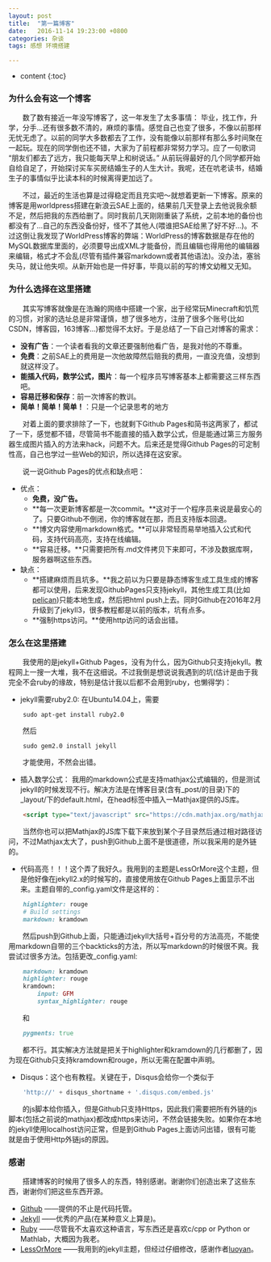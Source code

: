 ```yaml
---
layout: post
title:  "第一篇博客"
date:   2016-11-14 19:23:00 +0800
categories: 杂谈
tags: 感想 环境搭建

---
```


* content
{:toc}

### **为什么会有这一个博客**
&emsp;&emsp;数了数有接近一年没写博客了，这一年发生了太多事情： 毕业，找工作，升学，分手...还有很多数不清的，麻烦的事情。感觉自己也变了很多，不像以前那样无忧无虑了。以前的同学大多数都去了工作，没有能像以前那样有那么多时间聚在一起玩。现在的同学倒也还不错，大家为了前程都非常努力学习。应了一句歌词 “朋友们都去了远方，我只能每天早上和树说话。” 从前玩得最好的几个同学都开始自给自足了，开始探讨买车买房结婚生子的人生大计。我呢，还在吭老读书，结婚生子的事情似乎比读本科的时候离得更加远了。  

&emsp;&emsp;不过，最近的生活也算是过得稳定而且充实吧～就想着更新一下博客。原来的博客是用worldpress搭建在新浪云SAE上面的，结果前几天登录上去他说我余额不足，然后把我的东西给删了。同时我前几天刚刚重装了系统，之前本地的备份也都没有了...自己的东西没备份好，怪不了其他人(喂谁把SAE给黑了好不好...)。不过这倒让我发现了WorldPress博客的弊端：WorldPress的博客数据是存在他的MySQL数据库里面的，必须要导出成XML才能备份，而且编辑也得用他的编辑器来编辑，格式才不会乱(尽管有插件兼容markdown或者其他语法)。没办法，塞翁失马，就让他失呗。从新开始也是一件好事，毕竟以前的写的博文幼稚又无知。

### **为什么选择在这里搭建**
&emsp;&emsp;其实写博客就像是在浩瀚的网络中搭建一个家，出于经常玩Minecraft和饥荒的习惯，对家的选址总是非常谨慎，想了很多地方，注册了很多个账号(比如CSDN，博客园，163博客...)都觉得不太好。于是总结了一下自己对博客的需求：  

- **没有广告**：一个读者看我的文章还要强制他看广告，是我对他的不尊重。
- **免费**：之前SAE上的费用是一次他故障然后赔我的费用，一直没充值，没想到就这样没了。
- **能插入代码，数学公式，图片**：每一个程序员写博客基本上都需要这三样东西吧。
- **容易迁移和保存**：前一次博客的教训。
- **简单！简单！简单！**：只是一个记录思考的地方

&emsp;&emsp;对着上面的要求排除了一下，也就剩下Github Pages和简书这两家了，都试了一下，感觉都不错，尽管简书不能直接的插入数学公式，但是能通过第三方服务器生成图片插入的方法来hack，问题不大。后来还是觉得Github Pages的可定制性高，自己也学过一些Web的知识，所以选择在这安家。  

&emsp;&emsp;说一说Github Pages的优点和缺点吧：  

- 优点：
  - **免费，没广告。**
  - **每一次更新博客都是一次commit。**这对于一个程序员来说是最安心的了。只要Github不倒闭，你的博客就在那，而且支持版本回退。
  - **博文内容使用markdown格式。**可以非常轻而易举地插入公式和代码，支持代码高亮，支持在线编辑。
  - **容易迁移。**只需要把所有.md文件拷贝下来即可，不涉及数据库啊，服务器啊这些东西。
- 缺点：
  - **搭建麻烦而且坑多。**我之前以为只要是静态博客生成工具生成的博客都可以使用，后来发现GithubPages只支持jekyll，其他生成工具(比如[pelican]())只能本地生成，然后把html push上去。同时Github在2016年2月升级到了jekyll3，很多教程都是以前的版本，坑有点多。
  - **强制https访问。**使用http访问的话会出错。

### **怎么在这里搭建**
&emsp;&emsp;我使用的是jekyll+Github Pages，没有为什么，因为Github只支持jekyll。教程网上一搜一大堆，我不在这细说。不过我倒是想说说我遇到的坑(估计是由于我完全不会ruby的缘故，特别是估计我以后都不会用到ruby，也懒得学)：  

- jekyll需要ruby2.0: 在Ubuntu14.04上，需要

```shell
	sudo apt-get install ruby2.0
```

&emsp;&emsp;然后

```shell
	sudo gem2.0 install jekyll
```

&emsp;&emsp;才能使用，不然会出错。

- 插入数学公式： 我用的markdown公式是支持mathjax公式编辑的，但是测试jekyll的时候发现不行。解决方法是在博客目录(含有_post/的目录)下的_layout/下的default.html，在head标签中插入一Mathjax提供的JS库。
 
```html
	<script type="text/javascript" src="https://cdn.mathjax.org/mathjax/latest/MathJax.js?config=TeX-AMS-MML_HTMLorMML"></script>
```

&emsp;&emsp;当然你也可以把Mathjax的JS库下载下来放到某个子目录然后通过相对路径访问，不过Mathjax太大了，push到Github上面不是很道德，所以我采用的是外链的。

- 代码高亮！！！这个弄了我好久。我用到的主题是LessOrMore这个主题，但是他好像在jekyll2.x的时候写的，直接使用放在Github Pages上面显示不出来。主题自带的_config.yaml文件是这样的：  

```ruby
	highlighter: rouge
	# Build settings
	markdown: kramdown
```

&emsp;&emsp;然后push到Github上面，只能通过jekyll大括号+百分号的方法高亮，不能使用markdown自带的三个backticks的方法，所以写markdown的时候很不爽。我尝试过很多方法。包括更改_config.yaml:

```ruby
	markdown: kramdown
	highlighter: rouge
	kramdown:
		input: GFM
		syntax_highlighter: rouge
```

&emsp;&emsp;和

```ruby
	pygments: true
```

&emsp;&emsp;都不行。其实解决方法就是把关于highlighter和kramdown的几行都删了，因为现在Github只支持kramdown和rouge，所以无需在配置中声明。

- Disqus：这个也有教程。关键在于，Disqus会给你一个类似于

```js
	'http://' + disqus_shortname + '.disqus.com/embed.js'
```

&emsp;&emsp;的js脚本给你插入，但是Github只支持Https，因此我们需要把所有外链的js脚本(包括之前说的mathjax)都改成https来访问，不然会链接失败。如果你在本地的jekyll使用localhost访问正常，但是到Github Pages上面访问出错，很有可能就是由于使用Http外链js的原因。

### 感谢
&emsp;&emsp;搭建博客的时候用了很多人的东西，特别感谢。谢谢你们创造出来了这些东西，谢谢你们把这些东西开源。  

- [Github](https://www.github.com) ——提供的不止是代码托管。
- [Jekyll](http://www.jekyll.com/) ——优秀的产品(在某种意义上算是)。
- [Ruby](http://www.ruby-lang.org/en/) ——尽管我不太喜欢这种语言，写东西还是喜欢c/cpp or Python or Mathlab，大概因为我老。
- [LessOrMore](https://github.com/luoyan35714/LessOrMore) ——我用到的jekyll主题，但经过仔细修改，感谢作者[luoyan](https://github.com/luoyan35714)。
